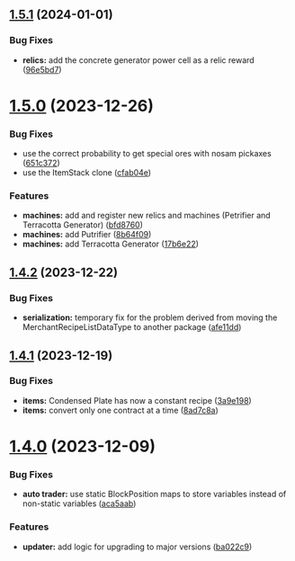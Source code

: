 ## [1.5.1](https://github.com/VoperAD/SlimeFrame/compare/v1.5.0...v1.5.1) (2024-01-01)


### Bug Fixes

* **relics:** add the concrete generator power cell as a relic reward ([96e5bd7](https://github.com/VoperAD/SlimeFrame/commit/96e5bd7c525979d74c7f316af87b383e9e94e57a))



# [1.5.0](https://github.com/VoperAD/SlimeFrame/compare/v1.4.2...v1.5.0) (2023-12-26)


### Bug Fixes

* use the correct probability to get special ores with nosam pickaxes ([651c372](https://github.com/VoperAD/SlimeFrame/commit/651c372eb71a25840eaa06597be5505927b0d350))
* use the ItemStack clone ([cfab04e](https://github.com/VoperAD/SlimeFrame/commit/cfab04e3641688d21b12a528c6382a01fc4ab6ee))


### Features

* **machines:** add and register new relics and machines (Petrifier and Terracotta Generator) ([bfd8760](https://github.com/VoperAD/SlimeFrame/commit/bfd8760a70e8f0644376f824f779ed8b44fbc872))
* **machines:** add Putrifier ([8b64f09](https://github.com/VoperAD/SlimeFrame/commit/8b64f09c5aff0490e352e347dcdd67753cfb0124))
* **machines:** add Terracotta Generator ([17b6e22](https://github.com/VoperAD/SlimeFrame/commit/17b6e228d31bd752c5fbfb14ad0c64a2ec4a678a))



## [1.4.2](https://github.com/VoperAD/SlimeFrame/compare/v1.4.1...v1.4.2) (2023-12-22)


### Bug Fixes

* **serialization:** temporary fix for the problem derived from moving the MerchantRecipeListDataType to another package ([afe11dd](https://github.com/VoperAD/SlimeFrame/commit/afe11dd98bbaaed1ae1b1c4bc3fa0b04c63a7473))



## [1.4.1](https://github.com/VoperAD/SlimeFrame/compare/v1.4.0...v1.4.1) (2023-12-19)


### Bug Fixes

* **items:** Condensed Plate has now a constant recipe ([3a9e198](https://github.com/VoperAD/SlimeFrame/commit/3a9e198a6202b7c8abea3b8f66e5e3f5573b1178))
* **items:** convert only one contract at a time ([8ad7c8a](https://github.com/VoperAD/SlimeFrame/commit/8ad7c8a4e70438d40151018fa4a3c3457f14e881))



# [1.4.0](https://github.com/VoperAD/SlimeFrame/compare/v1.3.2...v1.4.0) (2023-12-09)


### Bug Fixes

* **auto trader:** use static BlockPosition maps to store variables instead of non-static variables ([aca5aab](https://github.com/VoperAD/SlimeFrame/commit/aca5aab5ffa8fee701dcd46cd8b712f5d80c9ca4))


### Features

* **updater:** add logic for upgrading to major versions ([ba022c9](https://github.com/VoperAD/SlimeFrame/commit/ba022c96677341cae86d5157cfe4d872e0feef9d))



